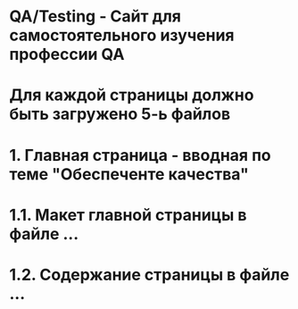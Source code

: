 # QA/Testing - Сайт для самостоятельного изучения профессии QA
#
#                 Для каждой страницы должно быть загружено 5-ь файлов 
# 1. Главная страница - вводная по теме "Обеспеченте качества"
#  1.1. Макет главной страницы в файле ...
#  1.2. Содержание страницы в файле ...
